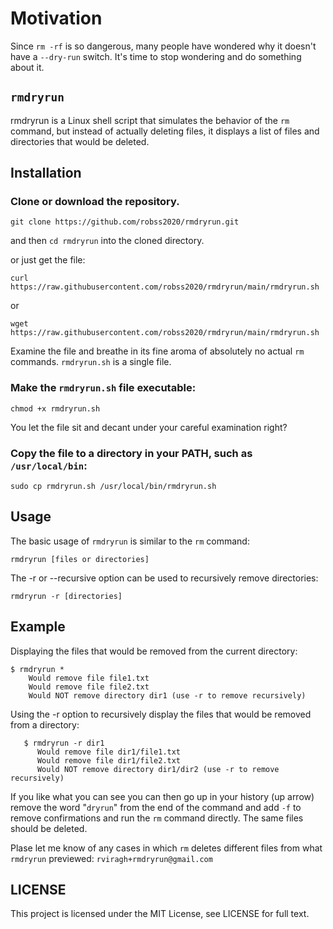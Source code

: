 # Motivation

Since `rm -rf` is so dangerous, many people have wondered why it doesn't have a `--dry-run` switch.  It's time to stop wondering and do something about it.

## `rmdryrun`

rmdryrun is a Linux shell script that simulates the behavior of the `rm` command, but instead of actually deleting files, it displays a list of files and directories that would be deleted.

## Installation

### Clone or download the repository.

```
git clone https://github.com/robss2020/rmdryrun.git
```

and then `cd rmdryrun` into the cloned directory.

or just get the file:


```
curl https://raw.githubusercontent.com/robss2020/rmdryrun/main/rmdryrun.sh
```

or

```
wget https://raw.githubusercontent.com/robss2020/rmdryrun/main/rmdryrun.sh
```

Examine the file and breathe in its fine aroma of absolutely no actual `rm` commands.  `rmdryrun.sh` is a single file.

### Make the `rmdryrun.sh` file executable:

```
chmod +x rmdryrun.sh
```

You let the file sit and decant under your careful examination right?

### Copy the file to a directory in your PATH, such as `/usr/local/bin`:

```
sudo cp rmdryrun.sh /usr/local/bin/rmdryrun.sh
```


## Usage

The basic usage of `rmdryrun` is similar to the `rm` command:

```
rmdryrun [files or directories]
```

The -r or --recursive option can be used to recursively remove directories:

```
rmdryrun -r [directories]
```

## Example

Displaying the files that would be removed from the current directory:

```
$ rmdryrun *
	Would remove file file1.txt
	Would remove file file2.txt
	Would NOT remove directory dir1 (use -r to remove recursively)
```

Using the -r option to recursively display the files that would be removed from a directory:

```
   $ rmdryrun -r dir1
	  Would remove file dir1/file1.txt
	  Would remove file dir1/file2.txt
	  Would NOT remove directory dir1/dir2 (use -r to remove recursively)
```

If you like what you can see you can then go up in your history (up arrow) remove the word "`dryrun`" from the end of the command and add `-f` to remove confirmations and run the `rm` command directly. The same files should be deleted.

Plase let me know of any cases in which `rm` deletes different files from what `rmdryrun` previewed: `rviragh+rmdryrun@gmail.com`

## LICENSE

This project is licensed under the MIT License, see LICENSE for full text.